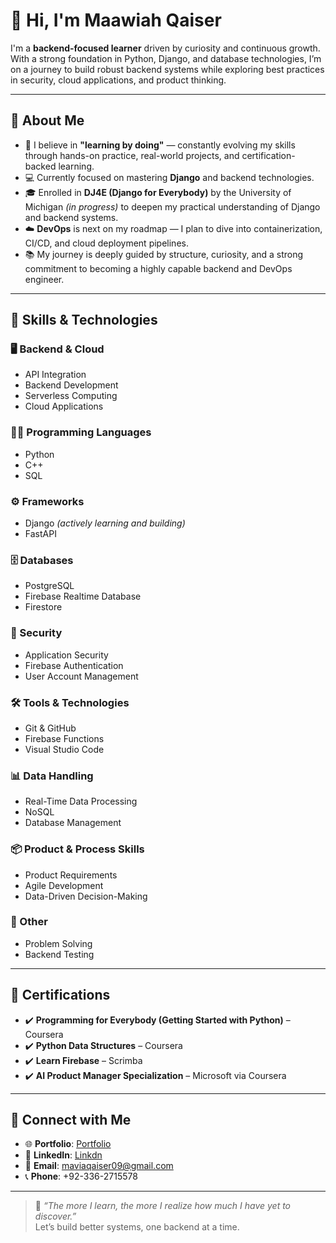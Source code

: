 # 👋 Hi, I'm Maawiah Qaiser

I'm a **backend-focused learner** driven by curiosity and continuous growth. With a strong foundation in Python, Django, and database technologies, I’m on a journey to build robust backend systems while exploring best practices in security, cloud applications, and product thinking.

---

## 🚀 About Me

- 🧠 I believe in **"learning by doing"** — constantly evolving my skills through hands-on practice, real-world projects, and certification-backed learning.
- 💻 Currently focused on mastering **Django** and backend technologies.
- 🎓 Enrolled in **DJ4E (Django for Everybody)** by the University of Michigan *(in progress)* to deepen my practical understanding of Django and backend systems.
- ☁️ **DevOps** is next on my roadmap — I plan to dive into containerization, CI/CD, and cloud deployment pipelines.
- 📚 My journey is deeply guided by structure, curiosity, and a strong commitment to becoming a highly capable backend and DevOps engineer.

---

## 🔧 Skills & Technologies

### 🖥 Backend & Cloud
- API Integration  
- Backend Development  
- Serverless Computing  
- Cloud Applications  

### 👨‍💻 Programming Languages
- Python  
- C++  
- SQL  

### ⚙ Frameworks
- Django *(actively learning and building)*  
- FastAPI  

### 🗄 Databases
- PostgreSQL  
- Firebase Realtime Database  
- Firestore  

### 🔐 Security
- Application Security  
- Firebase Authentication  
- User Account Management  

### 🛠 Tools & Technologies
- Git & GitHub  
- Firebase Functions  
- Visual Studio Code  

### 📊 Data Handling
- Real-Time Data Processing  
- NoSQL  
- Database Management  

### 📦 Product & Process Skills
- Product Requirements  
- Agile Development  
- Data-Driven Decision-Making  

### 🧩 Other
- Problem Solving  
- Backend Testing  

---

## 📜 Certifications

- ✔️ **Programming for Everybody (Getting Started with Python)** – Coursera  
- ✔️ **Python Data Structures** – Coursera  
- ✔️ **Learn Firebase** – Scrimba  
- ✔️ **AI Product Manager Specialization** – Microsoft via Coursera  

---

## 🔗 Connect with Me

- 🌐 **Portfolio**: [Portfolio](https://portfolio-taupe-one-51.vercel.app/)
- 💼 **LinkedIn**:  [Linkdn](https://www.linkedin.com/in/maawiah-qaiser-10793722b/)
- 📧 **Email**: maviaqaiser09@gmail.com
- 📞 **Phone**: +92-336-2715578

---

> 🧭 *“The more I learn, the more I realize how much I have yet to discover.”*  
> Let’s build better systems, one backend at a time.

